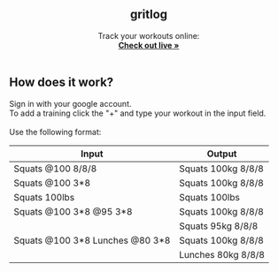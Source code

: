 <section>
<h1 font-family="san-serif"  align="center"> gritlog </h1>

  <p align="center">
    Track your workouts online:
    <br />
    <a href="https://gritlog.app"><strong>Check out live »</strong></a>
    <br />
    <br />
    
  </p>

## How does it work?

Sign in with your google account.
<br/>
To add a training click the "+" and type your workout in the input field.
<br/>
<br/>
Use the following format:
<br/>

| Input                             | Output             |
| --------------------------------- | ------------------ |
| Squats @100 8/8/8                 | Squats 100kg 8/8/8 |
| Squats @100 3\*8                  | Squats 100kg 8/8/8 |
| Squats 100lbs                     | Squats 100lbs      |
| Squats @100 3\*8 @95 3\*8         | Squats 100kg 8/8/8 |
|                                   | Squats 95kg 8/8/8  |
| Squats @100 3\*8 Lunches @80 3\*8 | Squats 100kg 8/8/8 |
|                                   | Lunches 80kg 8/8/8 |

</section>
